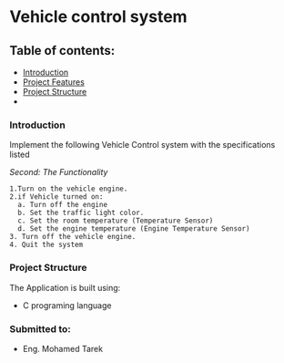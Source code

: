 # Vehicle control system

## Table of contents:

- [Introduction](#introduction)
- [Project Features](#project-features)
- [Project Structure](#project-structure)
-

### Introduction
Implement the following Vehicle Control system with the specifications listed 
>
*Second: The Functionality*
>
    1.Turn on the vehicle engine.
    2.if Vehicle turned on:
      a. Turn off the engine 
      b. Set the traffic light color. 
      c. Set the room temperature (Temperature Sensor) 
      d. Set the engine temperature (Engine Temperature Sensor)
    3. Turn off the vehicle engine.
    4. Quit the system
>

### Project Structure
The Application is built using:
  - C programing language
  


### Submitted to:

-  Eng. Mohamed Tarek
 
